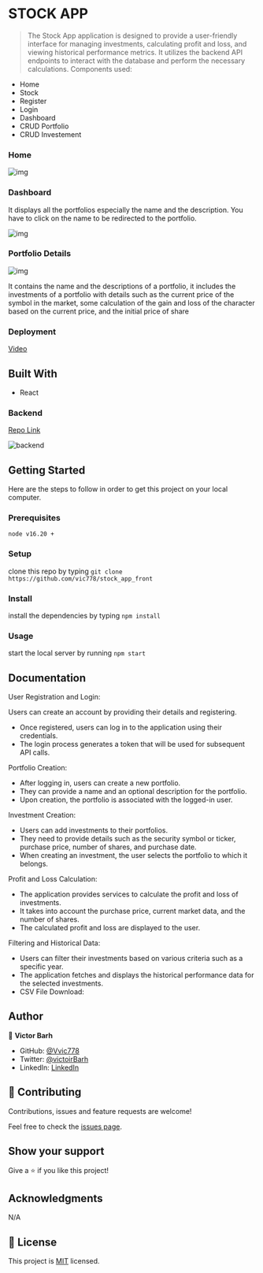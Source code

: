 # STOCK APP

> The Stock App application is designed to provide a user-friendly interface for managing investments, calculating profit and loss, and viewing historical performance metrics. It utilizes the backend API endpoints to interact with the database and perform the necessary calculations.
Components used:

  - Home
  - Stock
  - Register
  - Login
  - Dashboard
  - CRUD Portfolio
  - CRUD Investement
  
### Home
![img](https://github.com/vic778/stock_app/blob/master/app/assets/images/fron.png)

### Dashboard
 It displays all the portfolios especially the name and the description. You have to click on the name to be redirected to the portfolio.

![img](/images/dash.png)

### Portfolio Details
![img](/images/port.png)

It contains the name and the descriptions of a portfolio, it includes the investments of a portfolio with details such as the current price of the symbol in the market, some calculation of the gain and loss of the character based on the current price, and the initial price of share

### Deployment
 [Video](https://www.loom.com/share/25504df4e78a44d8b1a2d5caa4b71c98?sid=89cf883f-b4f1-4a6b-aa26-17878595dd0c)
## Built With

- React

### Backend
[Repo Link](https://github.com/vic778/stock_app)

![backend](https://github.com/vic778/stock_app/blob/master/app/assets/images/serv.png)


## Getting Started

Here are the steps to follow in order to get this project on your local computer.

### Prerequisites

`node v16.20 +`

### Setup

clone this repo by typing `git clone https://github.com/vic778/stock_app_front`

### Install

install the dependencies by typing `npm install`

### Usage

start the local server by running `npm start`


## Documentation
  User Registration and Login:

Users can create an account by providing their details and registering.
  - Once registered, users can log in to the application using their credentials.
  - The login process generates a token that will be used for subsequent API calls.

Portfolio Creation:

 - After logging in, users can create a new portfolio.
 - They can provide a name and an optional description for the portfolio.
 - Upon creation, the portfolio is associated with the logged-in user.

Investment Creation:

 - Users can add investments to their portfolios.
 - They need to provide details such as the security symbol or ticker, purchase price, number of shares, and purchase date.
 - When creating an investment, the user selects the portfolio to which it belongs.

Profit and Loss Calculation:

 - The application provides services to calculate the profit and loss of investments.
 - It takes into account the purchase price, current market data, and the number of shares.
 - The calculated profit and loss are displayed to the user.

Filtering and Historical Data:

 - Users can filter their investments based on various criteria such as a specific year.
 - The application fetches and displays the historical performance data for the selected investments.
 - CSV File Download:


## Author

👤 **Victor Barh**

- GitHub: [@Vvic778](https://github.com/vic778)
- Twitter: [@victoirBarh](https://twitter.com/)
- LinkedIn: [LinkedIn](https://linkedin.com/in/victoir-barh)

## 🤝 Contributing

Contributions, issues and feature requests are welcome!

Feel free to check the [issues page](issues/).

## Show your support

Give a ⭐️ if you like this project!

## Acknowledgments

 N/A

## 📝 License

This project is [MIT](lic.url) licensed.
